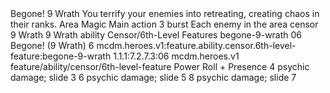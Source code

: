 <ability>
  <name>Begone!</name>
  <cost>9 Wrath</cost>
  <flavor>You terrify your enemies into retreating, creating chaos in their ranks.</flavor>
  <keywords>
    <keyword>Area</keyword>
    <keyword>Magic</keyword>
  </keywords>
  <type>Main action</type>
  <distance>3 burst</distance>
  <target>Each enemy in the area</target>
  <metadata>
    <class>censor</class>
    <cost>9 Wrath</cost>
    <cost_amount>9</cost_amount>
    <cost_resource>Wrath</cost_resource>
    <feature_type>ability</feature_type>
    <file_dpath>Censor/6th-Level Features</file_dpath>
    <item_id>begone-9-wrath</item_id>
    <item_index>06</item_index>
    <item_name>Begone! (9 Wrath)</item_name>
    <level>6</level>
    <scc>mcdm.heroes.v1:feature.ability.censor.6th-level-feature:begone-9-wrath</scc>
    <scdc>1.1.1:7.2.7.3:06</scdc>
    <source>mcdm.heroes.v1</source>
    <type>feature/ability/censor/6th-level-feature</type>
  </metadata>
  <effects>
    <effect type="roll">
      <roll>Power Roll + Presence</roll>
      <t1>4 psychic damage; slide 3</t1>
      <t2>6 psychic damage; slide 5</t2>
      <t3>8 psychic damage; slide 7</t3>
    </effect>
  </effects>
</ability>
